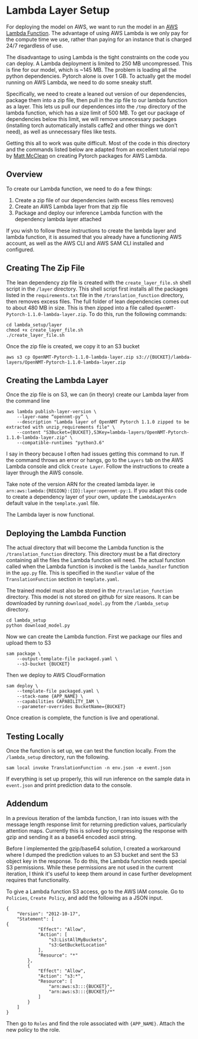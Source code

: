 # Lambda Layer Setup

For deploying the model on AWS, we want to run the model in an [AWS Lambda Function](https://aws.amazon.com/lambda/). The advantage of using AWS Lambda is we only pay for the compute time we use, rather than paying for an instance that is charged 24/7 regardless of use.

The disadvantage to using Lambda is the tight constraints on the code you can deploy. A Lambda deployment is limited to 250 MB uncompressed. This is fine for our model, which is ~145 MB. The problem is loading all the python dependencies. Pytorch alone is over 1 GB. To actually get the model running on AWS Lambda, we need to do some sneaky stuff.

Specifically, we need to create a leaned out version of our dependencies, package them into a zip file, then pull in the zip file to our lambda function as a layer. This lets us pull our dependences into the `/tmp` directory of the lambda function, which has a size limit of 500 MB. To get our package of dependencies below this limit, we will remove unnecessary packages (installing torch automatically installs caffe2 and other things we don't need), as well as unnecessary files like tests.

Getting this all to work was quite difficult. Most of the code in this directory and the commands listed below are adapted from an excellent tutorial repo by [Matt McClean](https://github.com/mattmcclean/sam-pytorch-example) on creating Pytorch packages for AWS Lambda.

## Overview

To create our Lambda function, we need to do a few things:

   1. Create a zip file of our dependencies (with excess files removes)
   2. Create an AWS Lambda layer from that zip file
   3. Package and deploy our inference Lambda function with the dependency lambda layer attached

If you wish to follow these instructions to create the lambda layer and lambda function, it is assumed that you already have a functioning AWS account, as well as the AWS CLI and AWS SAM CLI installed and configured.

## Creating The Zip File

The lean dependency zip file is created with the `create_layer_file.sh` shell script in the `/layer` directory. This shell script first installs all the packages listed in the `requirements.txt` file in the `/translation_function` directory, then removes excess files. The full folder of lean dependencies comes out to about 480 MB in size. This is then zipped into a file called `OpenNMT-Pytorch-1.1.0-lambda-layer.zip`. To do this, run the following commands:

    cd lambda_setup/layer
    chmod +x create_layer_file.sh
    ./create_layer_file.sh

Once the zip file is created, we copy it to an S3 bucket

    aws s3 cp OpenNMT-Pytorch-1.1.0-lambda-layer.zip s3://{BUCKET}/lambda-layers/OpenNMT-Pytorch-1.1.0-lambda-layer.zip

## Creating the Lambda Layer

Once the zip file is on S3, we can (in theory) create our Lambda layer from the command line

    aws lambda publish-layer-version \
        --layer-name “opennmt-py” \
        --description "Lambda layer of OpenNMT Pytorch 1.1.0 zipped to be extracted with unzip_requirements file" \
        --content "S3Bucket={BUCKET},S3Key=lambda-layers/OpenNMT-Pytorch-1.1.0-lambda-layer.zip" \
        --compatible-runtimes "python3.6" 

I say in theory because I often had issues getting this command to run. If the command throws an error or hangs, go to the `Layers` tab on the AWS Lambda console and click `Create Layer`. Follow the instructions to create a layer through the AWS console.

Take note of the version ARN for the created lambda layer. ie `arn:aws:lambda:{REGION}:{ID}:layer:opennmt-py:1`. If you adapt this code to create a dependency layer of your own, update the `LambdaLayerArn` default value in the `template.yaml` file.

The Lambda layer is now functional.

## Deploying the Lambda Function

The actual directory that will become the Lambda function is the `/translation_function` directory. This directory must be a flat directory containing all the files the Lambda function will need. The actual function called when the Lambda function is invoked is the `lambda_handler` function in the `app.py` file. This is specified in the `Handler` value of the `TranslationFunction` section in `template.yaml`.

The trained model must also be stored in the `/translation_function` directory. This model is not stored on github for size reasons. It can be downloaded by running `download_model.py` from the `/lambda_setup` directory.

    cd lambda_setup
    python download_model.py

Now we can create the Lambda function. First we package our files and upload them to S3

    sam package \
        --output-template-file packaged.yaml \
        --s3-bucket {BUCKET}

Then we deploy to AWS CloudFormation

    sam deploy \
        --template-file packaged.yaml \
        --stack-name {APP_NAME} \
        --capabilities CAPABILITY_IAM \
        --parameter-overrides BucketName={BUCKET}

Once creation is complete, the function is live and operational.

## Testing Locally

Once the function is set up, we can test the function locally. From the `/lambda_setup` directory, run the following.

    sam local invoke TranslationFunction -n env.json -e event.json

If everything is set up properly, this will run inference on the sample data in `event.json` and print prediction data to the console.

## Addendum

In a previous iteration of the lambda function, I ran into issues with the message length response limit for returning prediction values, particularly attention maps. Currently this is solved by compressing the response with gzip and sending it as a base64 encoded ascii string.

Before I implemented the gzip/base64 solution, I created a workaround where I dumped the prediction values to an S3 bucket and sent the S3 object key in the response. To do this, the Lambda function needs special S3 permissions. While these permissions are not used in the current iteration, I think it's useful to keep them around in case further development requires that functionality.

To give a Lambda function S3 access, go to the AWS IAM console. Go to `Policies`, `Create Policy`, and add the following as a JSON input.

    {
        "Version": "2012-10-17",
        "Statement": [
    {
                "Effect": "Allow",
                "Action": [
                    "s3:ListAllMyBuckets",
                    "s3:GetBucketLocation"
                ],
                "Resource": "*"
            },
            {
                "Effect": "Allow",
                "Action": "s3:*",
                "Resource": [
                    "arn:aws:s3:::{BUCKET}",
                    "arn:aws:s3:::{BUCKET}/*"
                ]
            }
        ]
    }

Then go to `Roles` and find the role associated with `{APP_NAME}`. Attach the new policy to the role.